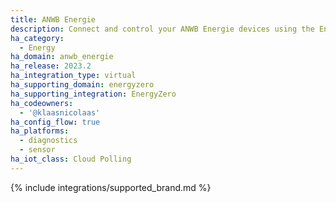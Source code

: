 ```yaml
---
title: ANWB Energie
description: Connect and control your ANWB Energie devices using the EnergyZero integration
ha_category:
  - Energy
ha_domain: anwb_energie
ha_release: 2023.2
ha_integration_type: virtual
ha_supporting_domain: energyzero
ha_supporting_integration: EnergyZero
ha_codeowners:
  - '@klaasnicolaas'
ha_config_flow: true
ha_platforms:
  - diagnostics
  - sensor
ha_iot_class: Cloud Polling
---
```


{% include integrations/supported_brand.md %}
